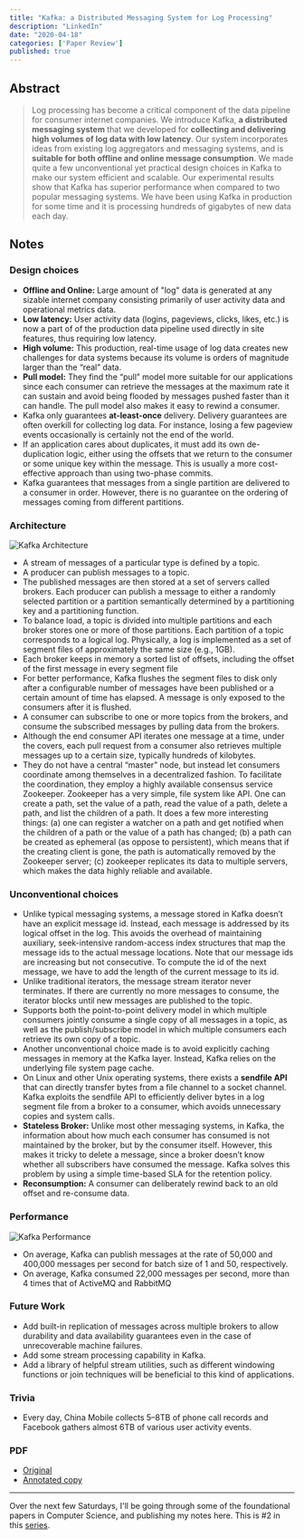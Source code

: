 ```yaml
---
title: "Kafka: a Distributed Messaging System for Log Processing"
description: "LinkedIn"
date: "2020-04-18"
categories: ['Paper Review']
published: true
---
```


## Abstract
> Log processing has become a critical component of the data pipeline for consumer internet companies. We introduce Kafka, **a distributed messaging system** that we developed for **collecting and delivering high volumes of log data with low latency**. Our system incorporates ideas from existing log aggregators and messaging systems, and is **suitable for both offline and online message consumption**. We made quite a few unconventional yet practical design choices in Kafka to make our system efficient and scalable. Our experimental results show that Kafka has superior performance when compared to two popular messaging systems. We have been using Kafka in production for some time and it is processing hundreds of gigabytes of new data each day.

## Notes
### Design choices
* **Offline and Online:** Large amount of "log" data is generated at any sizable internet company consisting primarily of user activity data and operational metrics data.
* **Low latency:** User activity data (logins, pageviews, clicks, likes, etc.) is now a part of of the production data pipeline used directly in site features, thus requiring low latency.
* **High volume:** This production, real-time usage of log data creates new challenges for data systems because its volume is orders of magnitude larger than the “real” data.
* **Pull model:** They find the “pull” model more suitable for our applications since each consumer can retrieve the messages at the maximum rate it can sustain and avoid being flooded by messages pushed faster than it can handle. The pull model also makes it easy to rewind a consumer.
* Kafka only guarantees **at-least-once** delivery. Delivery guarantees are often overkill for collecting log data. For instance, losing a few pageview events occasionally is certainly not the end of the world.
* If an application cares about duplicates, it must add its own de- duplication logic, either using the offsets that we return to the consumer or some unique key within the message. This is usually a more cost-effective approach than using two-phase commits.
* Kafka guarantees that messages from a single partition are delivered to a consumer in order. However, there is no guarantee on the ordering of messages coming from different partitions.

### Architecture
![Kafka Architecture](/assets/blog/kafka/kafka-architecture.png)
* A stream of messages of a particular type is defined by a topic.
* A producer can publish messages to a topic.
* The published messages are then stored at a set of servers called brokers. Each producer can publish a message to either a randomly selected partition or a partition semantically determined by a partitioning key and a partitioning function.
* To balance load, a topic is divided into multiple partitions and each broker stores one or more of those partitions. Each partition of a topic corresponds to a logical log. Physically, a log is implemented as a set of segment files of approximately the same size (e.g., 1GB).
* Each broker keeps in memory a sorted list of offsets, including the offset of the first message in every segment file
* For better performance, Kafka flushes the segment files to disk only after a configurable number of messages have been published or a certain amount of time has elapsed. A message is only exposed to the consumers after it is flushed.
* A consumer can subscribe to one or more topics from the brokers, and consume the subscribed messages by pulling data from the brokers.
* Although the end consumer API iterates one message at a time, under the covers, each pull request from a consumer also retrieves multiple messages up to a certain size, typically hundreds of kilobytes.
* They do not have a central “master” node, but instead let consumers coordinate among themselves in a decentralized fashion. To facilitate the coordination, they employ a highly available consensus service Zookeeper. Zookeeper has a very simple, file system like API. One can create a path, set the value of a path, read the value of a path, delete a path, and list the children of a path. It does a few more interesting things: (a) one can register a watcher on a path and get notified when the children of a path or the value of a path has changed; (b) a path can be created as ephemeral (as oppose to persistent), which means that if the creating client is gone, the path is automatically removed by the Zookeeper server; (c) zookeeper replicates its data to multiple servers, which makes the data highly reliable and available.

### Unconventional choices
* Unlike typical messaging systems, a message stored in Kafka doesn’t have an explicit message id. Instead, each message is addressed by its logical offset in the log. This avoids the overhead of maintaining auxiliary, seek-intensive random-access index structures that map the message ids to the actual message locations. Note that our message ids are increasing but not consecutive. To compute the id of the next message, we have to add the length of the current message to its id.
* Unlike traditional iterators, the message stream iterator never terminates. If there are currently no more messages to consume, the iterator blocks until new messages are published to the topic.
* Supports both the point-to-point delivery model in which multiple consumers jointly consume a single copy of all messages in a topic, as well as the publish/subscribe model in which multiple consumers each retrieve its own copy of a topic.
* Another unconventional choice made is to avoid explicitly caching messages in memory at the Kafka layer. Instead, Kafka relies on the underlying file system page cache.
* On Linux and other Unix operating systems, there exists a **sendfile API** that can directly transfer bytes from a file channel to a socket channel. Kafka exploits the sendfile API to efficiently deliver bytes in a log segment file from a broker to a consumer, which avoids unnecessary copies and system calls.
* **Stateless Broker:** Unlike most other messaging systems, in Kafka, the information about how much each consumer has consumed is not maintained by the broker, but by the consumer itself. However, this makes it tricky to delete a message, since a broker doesn’t know whether all subscribers have consumed the message. Kafka solves this problem by using a simple time-based SLA for the retention policy.
* **Reconsumption:** A consumer can deliberately rewind back to an old offset and re-consume data.

### Performance
![Kafka Performance](/assets/blog/kafka/kafka-performance.png)
* On average, Kafka can publish messages at the rate of 50,000 and 400,000 messages per second for batch size of 1 and 50, respectively.
* On average, Kafka consumed 22,000 messages per second, more than 4 times that of ActiveMQ and RabbitMQ

### Future Work
* Add built-in replication of messages across multiple brokers to allow durability and data availability guarantees even in the case of unrecoverable machine failures.
* Add some stream processing capability in Kafka.
* Add a library of helpful stream utilities, such as different windowing functions or join techniques will be beneficial to this kind of applications.

### Trivia
* Every day, China Mobile collects 5–8TB of phone call records and Facebook gathers almost 6TB of various user activity events.

### PDF
* [Original](https://www.microsoft.com/en-us/research/wp-content/uploads/2017/09/Kafka.pdf)
* [Annotated copy](/assets/blog/kafka/kafka-annotated.pdf)

---
Over the next few Saturdays, I'll be going through some of the foundational papers in Computer Science, and publishing my notes here. This is #2 in this [series](https://anantjain.dev/#paper-reviews).